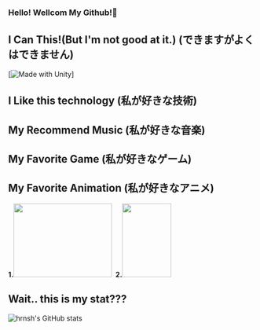 ### Hello! Wellcom My Github!👋

## I Can This!(But I'm not good at it.) (できますがよくはできません)
[![Made with Unity](https://img.shields.io/badge/Made%20with-Unity-57b9d3.svg?style=flat&logo=unity)]

## I Like this technology (私が好きな技術)

## My Recommend Music (私が好きな音楽)

## My Favorite Game (私が好きなゲーム)

## My Favorite Animation (私が好きなアニメ)
<div>
        <strong>1.</strong><img src="https://i.ytimg.com/vi/KonNI2O7_Wk/maxresdefault.jpg" style=" width : 200px; height : 150px;">&nbsp;
        <strong>2.</strong><img src="https://image.yes24.com/goods/90114544/XL" style=" width : 100px; height : 150px;">
</div>

## Wait.. this is my stat???

![hrnsh's GitHub stats](https://github-readme-stats.vercel.app/api?username=hrnsh&show_icons=true&theme=radical)

